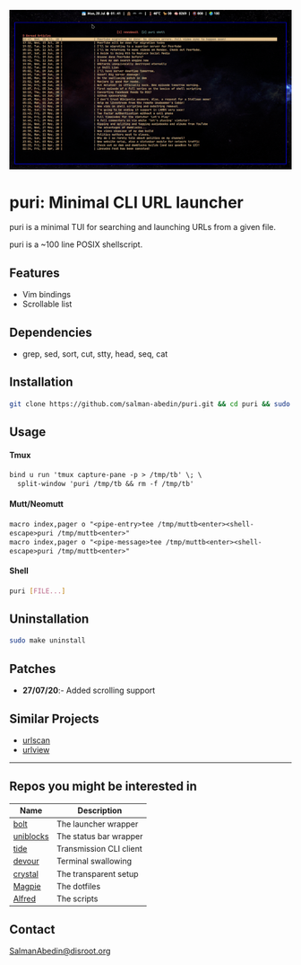 ![](preview.gif)

# puri: Minimal CLI URL launcher

puri is a minimal TUI for searching and launching URLs from a given file.

puri is a ~100 line POSIX shellscript.

## Features

-  Vim bindings
-  Scrollable list

## Dependencies

-  grep, sed, sort, cut, stty, head, seq, cat

## Installation

```sh
git clone https://github.com/salman-abedin/puri.git && cd puri && sudo make install
```

## Usage

#### Tmux

```tmux
bind u run 'tmux capture-pane -p > /tmp/tb' \; \
  split-window 'puri /tmp/tb && rm -f /tmp/tb'
```

#### Mutt/Neomutt

```muttrc
macro index,pager o "<pipe-entry>tee /tmp/muttb<enter><shell-escape>puri /tmp/muttb<enter>"
macro index,pager o "<pipe-message>tee /tmp/muttb<enter><shell-escape>puri /tmp/muttb<enter>"
```

#### Shell

```sh
puri [FILE...]
```

## Uninstallation

```sh
sudo make uninstall
```

## Patches

-  **27/07/20**:- Added scrolling support

## Similar Projects

-  [urlscan](https://github.com/firecat53/urlscan)
-  [urlview](https://github.com/sigpipe/urlview)

---

## Repos you might be interested in

| Name                                                    | Description             |
| ------------------------------------------------------- | ----------------------- |
| [bolt](https://github.com/salman-abedin/bolt)           | The launcher wrapper    |
| [uniblocks](https://github.com/salman-abedin/uniblocks) | The status bar wrapper  |
| [tide](https://github.com/salman-abedin/tide)           | Transmission CLI client |
| [devour](https://github.com/salman-abedin/devour)       | Terminal swallowing     |
| [crystal](https://github.com/salman-abedin/crystal)     | The transparent setup   |
| [Magpie](https://github.com/salman-abedin/magpie)       | The dotfiles            |
| [Alfred](https://github.com/salman-abedin/alfred)       | The scripts             |

## Contact

SalmanAbedin@disroot.org
